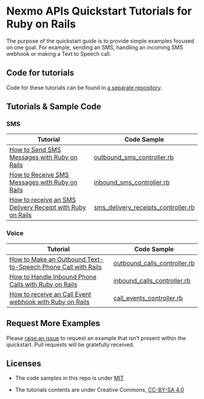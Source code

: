 # Nexmo APIs Quickstart Tutorials for Ruby on Rails

The purpose of the quickstart guide is to provide simple examples focused on one goal. For example, sending an SMS, handling an incoming SMS webhook or making a Text to Speech call.

## Code for tutorials

Code for these tutorials can be found in [a separate repository](https://github.com/workbetta/nexmo-rails-quickstart).

## Tutorials & Sample Code

### SMS

Tutorial                                                                              | Code Sample
------------------------------------------------------------------------------------- | ----------------------------------------------------------------------------------------------------------------------------------------------------------
[How to Send SMS Messages with Ruby on Rails](sms-send.md)                            | [outbound_sms_controller.rb](https://github.com/workbetta/nexmo-rails-quickstart/tree/master/app/controllers/outbound_sms_controller.rb)
[How to Receive SMS Messages with Ruby on Rails](sms-receive.md)                      | [inbound_sms_controller.rb](https://github.com/workbetta/nexmo-rails-quickstart/tree/master/app/controllers/inbound_sms_controller.rb)
[How to receive an SMS Delivery Receipt with Ruby on Rails](sms-delivery-receipts.md) | [sms_delivery_receipts_controller.rb](https://github.com/workbetta/nexmo-rails-quickstart/tree/master/app/controllers/sms_delivery_receipts_controller.rb)

### Voice

Tutorial                                                                                 | Code Sample
---------------------------------------------------------------------------------------- | --------------------------------------------------------------------------------------------------------------------------------------------
[How to Make an Outbound Text-to-Speech Phone Call with Rails](calls-make-outbound.md)   | [outbound_calls_controller.rb](https://github.com/workbetta/nexmo-rails-quickstart/tree/master/app/controllers/outbound_calls_controller.rb)
[How to Handle Inbound Phone Calls with Ruby on Rails](calls-receive-inbound.md)         | [inbound_calls_controller.rb](https://github.com/workbetta/nexmo-rails-quickstart/tree/master/app/controllers/inbound_calls_controller.rb)
[How to receive an Call Event webhook with Ruby on Rails](calls-receive-event-update.md) | [call_events_controller.rb](https://github.com/workbetta/nexmo-rails-quickstart/tree/master/app/controllers/call_events_controller.rb)

## Request More Examples

Please [raise an issue](/../../issues/) to request an example that isn't present within the quickstart. Pull requests will be gratefully received.

## Licenses

- The code samples in this repo is under [MIT](LICENSE)

- The tutorials contents are under Creative Commons, [CC-BY-SA 4.0](https://creativecommons.org/licenses/by-sa/4.0/legalcode)

  ​
